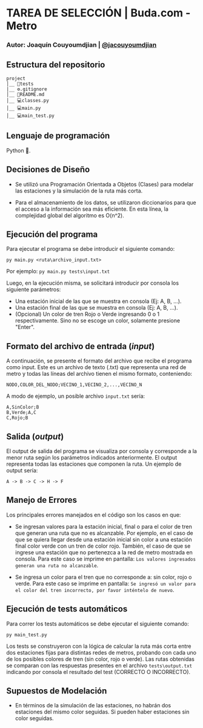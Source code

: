 # TAREA DE SELECCIÓN | Buda.com - Metro

### Autor: Joaquín Couyoumdjian | [@jacouyoumdjian](https://www.github.com/jacouyoumdjian)

## Estructura del repositorio

```
project
│__ 📂tests
|__ ⚙️.gitignore
│__ 📑README.md
│__ 💻classes.py
│__ 💻main.py
│__ 💻main_test.py

```

## Lenguaje de programación

Python :snake:.

## Decisiones de Diseño

- Se utilizó una Programación Orientada a Objetos (Clases) para modelar las estaciones y la simulación de la ruta más corta.

- Para el almacenamiento de los datos, se utilizaron diccionarios para que el acceso a la información sea más eficiente. En esta línea, la complejidad global del algoritmo es O(n^2).

## Ejecución del programa

Para ejecutar el programa se debe introducir el siguiente comando:

`py main.py <ruta\archivo_input.txt>`

Por ejemplo: `py main.py tests\input.txt`

Luego, en la ejecución misma, se solicitará introducir por consola los siguiente parámetros:

- Una estación inicial de las que se muestra en consola (Ej: A, B, ...).
- Una estación final de las que se muestra en consola (Ej: A, B, ...).
- (Opcional) Un color de tren Rojo o Verde ingresando 0 o 1 respectivamente. Sino no se escoge un color, solamente presione "Enter".

## Formato del archivo de entrada (_input_)

A continuación, se presente el formato del archivo que recibe el programa como input. Este es un archivo de texto (.txt) que representa una red de metro y todas las líneas del archivo tienen el mismo formato, conteniendo:

`NODO,COLOR_DEL_NODO;VECINO_1,VECINO_2,...,VECINO_N`

A modo de ejemplo, un posible archivo `input.txt` sería:

```
A,SinColor;B
B,Verde;A,C
C,Rojo;B
```

## Salida (_output_)

El output de salida del programa se visualiza por consola y corresponde a la menor ruta según los parámetros indicados anteriormente. El output representa todas las estaciones que componen la ruta. Un ejemplo de output sería:

```
A -> B -> C -> H -> F
```

## Manejo de Errores

Los principales errores manejados en el código son los casos en que:

- Se ingresan valores para la estación inicial, final o para el color de tren que generan una ruta que no es alcanzable. Por ejemplo, en el caso de que se quiera llegar desde una estación inicial sin color a una estación final color verde con un tren de color rojo. También, el caso de que se ingrese una estación que no pertenezca a la red de metro mostrada en consola. Para este caso se imprime en pantalla: `Los valores ingresados generan una ruta no alcanzable`.

- Se ingresa un color para el tren que no corresponde a: sin color, rojo o verde. Para este caso se imprime en pantalla: `Se ingresó un valor para el color del tren incorrecto, por favor inténtelo de nuevo`.

## Ejecución de tests automáticos

Para correr los tests automáticos se debe ejecutar el siguiente comando:

`py main_test.py`

Los tests se construyeron con la lógica de calcular la ruta más corta entre dos estaciones fijas para distintas redes de metros, probando con cada uno de los posibles colores de tren (sin color, rojo o verde). Las rutas obtenidas se comparan con las respuestas presentes en el archivo `tests\output.txt` indicando por consola el resultado del test (CORRECTO O INCORRECTO).

## Supuestos de Modelación

- En términos de la simulación de las estaciones, no habrán dos estaciones del mismo color seguidas. Si pueden haber estaciones sin color seguidas.
